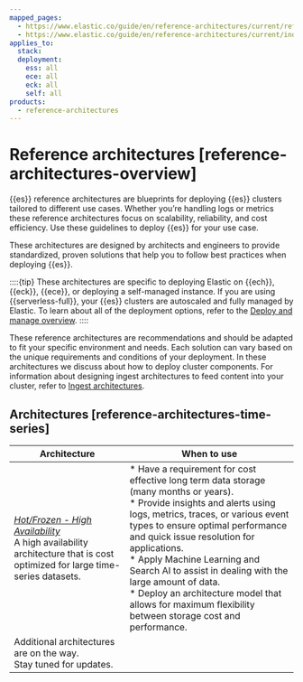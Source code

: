 ```yaml
---
mapped_pages:
  - https://www.elastic.co/guide/en/reference-architectures/current/reference-architectures-overview.html
  - https://www.elastic.co/guide/en/reference-architectures/current/index.html
applies_to:
  stack:
  deployment:
    ess: all
    ece: all
    eck: all
    self: all
products:
  - reference-architectures
---
```


# Reference architectures [reference-architectures-overview]

{{es}} reference architectures are blueprints for deploying {{es}} clusters tailored to different use cases. Whether you’re handling logs or metrics these reference architectures focus on scalability, reliability, and cost efficiency. Use these guidelines to deploy {{es}} for your use case.

These architectures are designed by architects and engineers to provide standardized, proven solutions that help you to follow best practices when deploying {{es}}.

::::{tip}
These architectures are specific to deploying Elastic on {{ech}}, {{eck}}, {{ece}}, or deploying a self-managed instance. If you are using {{serverless-full}}, your {{es}} clusters are autoscaled and fully managed by Elastic. To learn about all of the deployment options, refer to the [Deploy and manage overview](/deploy-manage/index.md).
::::


These reference architectures are recommendations and should be adapted to fit your specific environment and needs. Each solution can vary based on the unique requirements and conditions of your deployment. In these architectures we discuss about how to deploy cluster components. For information about designing ingest architectures to feed content into your cluster, refer to [Ingest architectures](../manage-data/ingest/ingest-reference-architectures.md).

## Architectures [reference-architectures-time-series]

| Architecture | When to use |
| --- | --- |
| [*Hot/Frozen - High Availability*](/deploy-manage/reference-architectures/hotfrozen-high-availability.md)<br>A high availability architecture that is cost optimized for large time-series datasets. | * Have a requirement for cost effective long term data storage (many months or years).<br>* Provide insights and alerts using logs, metrics, traces, or various event types to ensure optimal performance and quick issue resolution for applications.<br>* Apply Machine Learning and Search AI to assist in dealing with the large amount of data.<br>* Deploy an architecture model that allows for maximum flexibility between storage cost and performance.<br> |
| Additional architectures are on the way.<br>Stay tuned for updates. |  |



